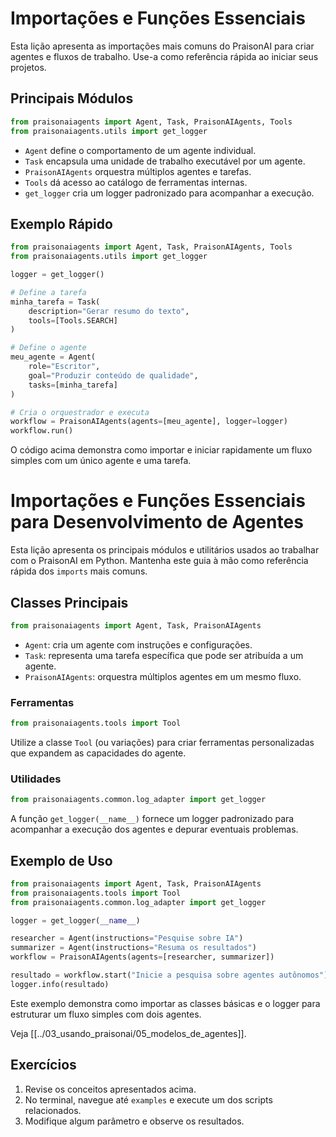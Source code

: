 
# Importações e Funções Essenciais

Esta lição apresenta as importações mais comuns do PraisonAI para criar agentes e fluxos de trabalho. Use-a como referência rápida ao iniciar seus projetos.

## Principais Módulos

```python
from praisonaiagents import Agent, Task, PraisonAIAgents, Tools
from praisonaiagents.utils import get_logger
```

- `Agent` define o comportamento de um agente individual.
- `Task` encapsula uma unidade de trabalho executável por um agente.
- `PraisonAIAgents` orquestra múltiplos agentes e tarefas.
- `Tools` dá acesso ao catálogo de ferramentas internas.
- `get_logger` cria um logger padronizado para acompanhar a execução.

## Exemplo Rápido

```python
from praisonaiagents import Agent, Task, PraisonAIAgents, Tools
from praisonaiagents.utils import get_logger

logger = get_logger()

# Define a tarefa
minha_tarefa = Task(
    description="Gerar resumo do texto",
    tools=[Tools.SEARCH]
)

# Define o agente
meu_agente = Agent(
    role="Escritor",
    goal="Produzir conteúdo de qualidade",
    tasks=[minha_tarefa]
)

# Cria o orquestrador e executa
workflow = PraisonAIAgents(agents=[meu_agente], logger=logger)
workflow.run()
```

O código acima demonstra como importar e iniciar rapidamente um fluxo simples com um único agente e uma tarefa.

# Importações e Funções Essenciais para Desenvolvimento de Agentes

Esta lição apresenta os principais módulos e utilitários usados ao trabalhar com o PraisonAI em Python. Mantenha este guia à mão como referência rápida dos `imports` mais comuns.

## Classes Principais

```python
from praisonaiagents import Agent, Task, PraisonAIAgents
```

- `Agent`: cria um agente com instruções e configurações.
- `Task`: representa uma tarefa específica que pode ser atribuída a um agente.
- `PraisonAIAgents`: orquestra múltiplos agentes em um mesmo fluxo.

### Ferramentas

```python
from praisonaiagents.tools import Tool
```

Utilize a classe `Tool` (ou variações) para criar ferramentas personalizadas que expandem as capacidades do agente.

### Utilidades

```python
from praisonaiagents.common.log_adapter import get_logger
```

A função `get_logger(__name__)` fornece um logger padronizado para acompanhar a execução dos agentes e depurar eventuais problemas.

## Exemplo de Uso

```python
from praisonaiagents import Agent, Task, PraisonAIAgents
from praisonaiagents.tools import Tool
from praisonaiagents.common.log_adapter import get_logger

logger = get_logger(__name__)

researcher = Agent(instructions="Pesquise sobre IA")
summarizer = Agent(instructions="Resuma os resultados")
workflow = PraisonAIAgents(agents=[researcher, summarizer])

resultado = workflow.start("Inicie a pesquisa sobre agentes autônomos")
logger.info(resultado)
```

Este exemplo demonstra como importar as classes básicas e o logger para estruturar um fluxo simples com dois agentes.

Veja [[../03_usando_praisonai/05_modelos_de_agentes]].

## Exercícios

1. Revise os conceitos apresentados acima.
2. No terminal, navegue até `examples` e execute um dos scripts relacionados.
3. Modifique algum parâmetro e observe os resultados.

